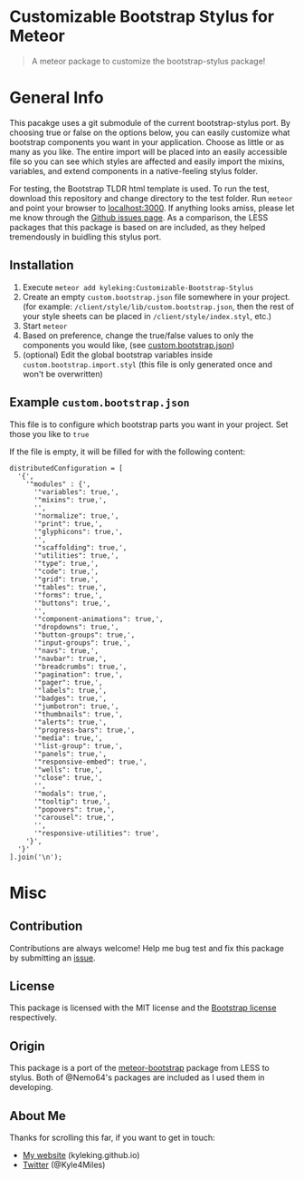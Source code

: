 Customizable Bootstrap Stylus for Meteor
========================================
> A meteor package to customize the bootstrap-stylus package!

General Info
============
This pacakge uses a git submodule of the current bootstrap-stylus port. By choosing true or false on the options below, you can easily customize what bootstrap components you want in your application. Choose as little or as many as you like. The entire import will be placed into an easily accessible file so you can see which styles are affected and easily import the mixins, variables, and extend components in a native-feeling stylus folder.

For testing, the Bootstrap TLDR html template is used. To run the test, download this repository and change directory to the test folder. Run ```meteor``` and point your browser to [localhost:3000](http://localhost:3000/). If anything looks amiss, please let me know through the [Github issues page][issue]. As a comparison, the LESS packages that this package is based on are included, as they helped tremendously in buidling this stylus port.

Installation
------------

1. Execute `meteor add kyleking:Customizable-Bootstrap-Stylus`
2. Create an empty `custom.bootstrap.json` file somewhere in your project. (for example: `/client/style/lib/custom.bootstrap.json`, then the rest of your style sheets can be placed in `/client/style/index.styl`, etc.)
3. Start `meteor`
4. Based on preference, change the true/false values to only the components you would like, (see [custom.bootstrap.json](#custombootstrapjson))
4. (optional) Edit the global bootstrap variables inside `custom.bootstrap.import.styl` (this file is only generated once and won't be overwritten)


Example `custom.bootstrap.json`
------------------------------
This file is to configure which bootstrap parts you want in your project. Set those you like to `true`

If the file is empty, it will be filled for with the following content:
```
distributedConfiguration = [
  '{',
    '"modules" : {',
      '"variables": true,',
      '"mixins": true,',
      '',
      '"normalize": true,',
      '"print": true,',
      '"glyphicons": true,',
      '',
      '"scaffolding": true,',
      '"utilities": true,',
      '"type": true,',
      '"code": true,',
      '"grid": true,',
      '"tables": true,',
      '"forms": true,',
      '"buttons": true,',
      '',
      '"component-animations": true,',
      '"dropdowns": true,',
      '"button-groups": true,',
      '"input-groups": true,',
      '"navs": true,',
      '"navbar": true,',
      '"breadcrumbs": true,',
      '"pagination": true,',
      '"pager": true,',
      '"labels": true,',
      '"badges": true,',
      '"jumbotron": true,',
      '"thumbnails": true,',
      '"alerts": true,',
      '"progress-bars": true,',
      '"media": true,',
      '"list-group": true,',
      '"panels": true,',
      '"responsive-embed": true,',
      '"wells": true,',
      '"close": true,',
      '',
      '"modals": true,',
      '"tooltip": true,',
      '"popovers": true,',
      '"carousel": true,',
      '',
      '"responsive-utilities": true',
    '}',
  '}'
].join('\n');
```

Misc
====

Contribution
-------

Contributions are always welcome! Help me bug test and fix this package by submitting an [issue][issue].

License
-------

This package is licensed with the MIT license and the [Bootstrap license](https://github.com/twbs/bootstrap/blob/v3.2.0/LICENSE) respectively.

Origin
------

This package is a port of the [meteor-bootstrap](https://github.com/Nemo64/meteor-bootstrap) package from LESS to stylus. Both of @Nemo64's packages are included as I used them in developing.

About Me
--------

Thanks for scrolling this far, if you want to get in touch:

 * [My website](http://kyleking.github.io) (kyleking.github.io)
 * [Twitter](http://twitter.com/Kyle4Miles) (@Kyle4Miles)

<!-- Links stored as variables -->

[issue]: https://github.com/KyleKing/Customizable-Bootstrap-Stylus/issues




